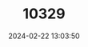 ---
title: "10329"
category: "Hydropotes inermis"
draft: false
date: 2024-02-22 13:03:50
languages:
  English: ["Water Deer"]
---
